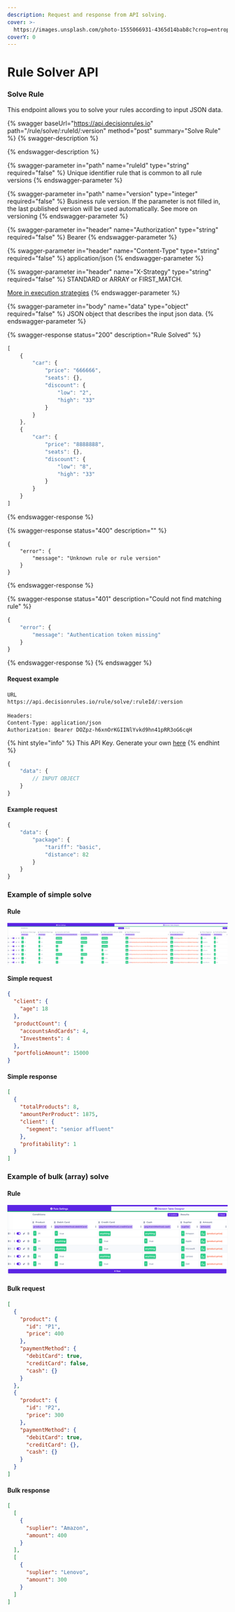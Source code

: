 ```yaml
---
description: Request and response from API solving.
cover: >-
  https://images.unsplash.com/photo-1555066931-4365d14bab8c?crop=entropy&cs=srgb&fm=jpg&ixid=MnwxOTcwMjR8MHwxfHNlYXJjaHw4fHxjb2RlfGVufDB8fHx8MTYzNjk4NjM4Mg&ixlib=rb-1.2.1&q=85
coverY: 0
---
```


# Rule Solver API

### Solve Rule

This endpoint allows you to solve your rules according to input JSON data.&#x20;

{% swagger baseUrl="https://api.decisionrules.io" path="/rule/solve/:ruleId/:version" method="post" summary="Solve Rule" %}
{% swagger-description %}

{% endswagger-description %}

{% swagger-parameter in="path" name="ruleId" type="string" required="false" %}
Unique identifier rule that is common to all rule versions
{% endswagger-parameter %}

{% swagger-parameter in="path" name="version" type="integer" required="false" %}
Business rule version. If the parameter is not filled in, the last published version will be used automatically. See more on versioning
{% endswagger-parameter %}

{% swagger-parameter in="header" name="Authorization" type="string" required="false" %}
Bearer <bearer token>
{% endswagger-parameter %}

{% swagger-parameter in="header" name="Content-Type" type="string" required="false" %}
application/json
{% endswagger-parameter %}

{% swagger-parameter in="header" name="X-Strategy" type="string" required="false" %}
STANDARD or ARRAY or FIRST\_MATCH.

[More in execution strategies](../other/execution-strategy.md)
{% endswagger-parameter %}

{% swagger-parameter in="body" name="data" type="object" required="false" %}
JSON object that describes the input json data.
{% endswagger-parameter %}

{% swagger-response status="200" description="Rule Solved" %}
```javascript
[
    {
        "car": {
            "price": "666666",
            "seats": {},
            "discount": {
                "low": "2",
                "high": "33"
            }
        }
    },
    {
        "car": {
            "price": "8888888",
            "seats": {},
            "discount": {
                "low": "8",
                "high": "33"
            }
        }
    }
]
```
{% endswagger-response %}

{% swagger-response status="400" description="" %}
```
{
    "error": {
        "message": "Unknown rule or rule version"
    }
}
```
{% endswagger-response %}

{% swagger-response status="401" description="Could not find matching rule" %}
```javascript
{
    "error": {
        "message": "Authentication token missing"
    }
}
```
{% endswagger-response %}
{% endswagger %}

#### Request example

```http
URL
https://api.decisionrules.io/rule/solve/:ruleId/:version

Headers:
Content-Type: application/json
Authorization: Bearer DOZpz-h6xnOrKGIINlYvkd9hn41pRR3oG6cqH
```

{% hint style="info" %}
This API Key. Generate your own [here](https://app.decisiongrid.io/api-keys)
{% endhint %}

```javascript
{
    "data": {
        // INPUT OBJECT
    }
}
```

#### Example request

```javascript
{
    "data": {
        "package": {
            "tariff": "basic",
            "distance": 82
        }
    }
}
```

### Example of simple solve

#### Rule

![](../.gitbook/assets/ima4ge.PNG)

#### Simple request

```json
{
  "client": {
    "age": 18
  },
  "productCount": {
    "accountsAndCards": 4,
    "Investments": 4
  },
  "portfolioAmount": 15000
}
```

#### Simple response

```json
[
  {
    "totalProducts": 8,
    "amountPerProduct": 1875,
    "client": {
      "segment": "senior affluent"
    },
    "profitability": 1
  }
]
```

### Example of bulk (array) solve

#### Rule

![](<../.gitbook/assets/image (176).png>)

#### Bulk request

```json
[
  {
    "product": {
      "id": "P1",
      "price": 400
    },
    "paymentMethod": {
      "debitCard": true,
      "creditCard": false,
      "cash": {}
    }
  },
  {
    "product": {
      "id": "P2",
      "price": 300
    },
    "paymentMethod": {
      "debitCard": true,
      "creditCard": {},
      "cash": {}
    }
  }
]
```

#### Bulk response

```json
[
  [
    {
      "suplier": "Amazon",
      "amount": 400
    }
  ],
  [
    {
      "suplier": "Lenovo",
      "amount": 300
    }
  ]
]
```
